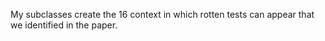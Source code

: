 My subclasses create the 16 context in which rotten tests can appear that we identified in the paper.